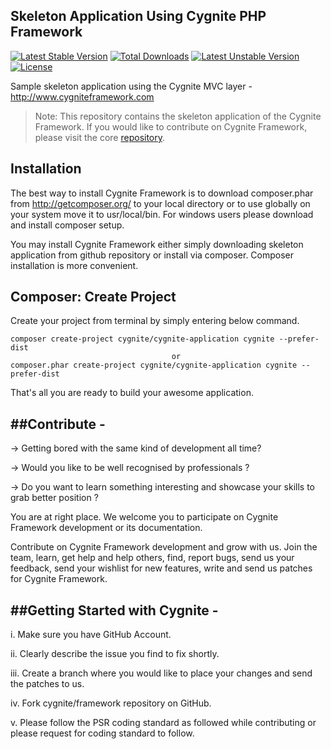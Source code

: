 Skeleton Application Using Cygnite PHP Framework
------------------------------------------------------------------

[![Latest Stable Version](https://poser.pugx.org/cygnite/cygnite-application/v/stable.svg)](https://packagist.org/packages/cygnite/cygnite-application) [![Total Downloads](https://poser.pugx.org/cygnite/cygnite-application/downloads.svg)](https://packagist.org/packages/cygnite/cygnite-application) [![Latest Unstable Version](https://poser.pugx.org/cygnite/cygnite-application/v/unstable.svg)](https://packagist.org/packages/cygnite/cygnite-application) [![License](https://poser.pugx.org/cygnite/cygnite-application/license.svg)](https://packagist.org/packages/cygnite/cygnite-application)

Sample skeleton application using the Cygnite MVC layer - http://www.cygniteframework.com

>  Note: This repository contains the skeleton application of the Cygnite Framework. If you would like to contribute
on Cygnite Framework, please visit the core [repository](https://github.com/cygnite/framework).

Installation
--------------
The best way to install Cygnite Framework is to download composer.phar from http://getcomposer.org/ to your local directory or to use globally on your system move it to
usr/local/bin. For windows users please download and install composer setup.

You may install Cygnite Framework either simply downloading skeleton application from github repository or install via composer. Composer installation is more convenient.


Composer: Create Project
--------------------------------
Create your project from terminal by simply entering below command.

    composer create-project cygnite/cygnite-application cygnite --prefer-dist
                                        or
    composer.phar create-project cygnite/cygnite-application cygnite --prefer-dist

That's all you are ready to build your awesome application.


##Contribute -
------------------
-> Getting bored with the same kind of development all time?

-> Would you like to be well recognised by professionals ?

-> Do you want to learn something interesting and showcase your skills to grab better position ?

You are at right place. We welcome you to participate on Cygnite Framework development or its documentation.

Contribute on Cygnite Framework development and grow with us. Join the team, learn, get help and help others, find, report bugs, send us your feedback,
send your wishlist for new features, write and send us patches for Cygnite Framework.


##Getting Started with Cygnite -
-----------------------------------------
i.  Make sure you have GitHub Account.

ii. Clearly describe the issue you find to fix shortly.

iii. Create a branch where you would like to place your changes and send the patches to us.

iv.  Fork cygnite/framework repository on GitHub.

v. Please follow the PSR coding standard as followed  while contributing or please request for coding standard to follow.
